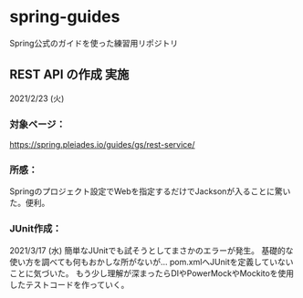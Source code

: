 # spring-guides
Spring公式のガイドを使った練習用リポジトリ

## REST API の作成 実施
2021/2/23 (火)

### 対象ページ：
https://spring.pleiades.io/guides/gs/rest-service/

### 所感：
Springのプロジェクト設定でWebを指定するだけでJacksonが入ることに驚いた。便利。

### JUnit作成：
2021/3/17 (水)
簡単なJUnitでも試そうとしてまさかのエラーが発生。
基礎的な使い方を調べても何もおかしな所がないが...
pom.xmlへJUnitを定義していないことに気づいた。
もう少し理解が深まったらDIやPowerMockやMockitoを使用したテストコードを作っていく。